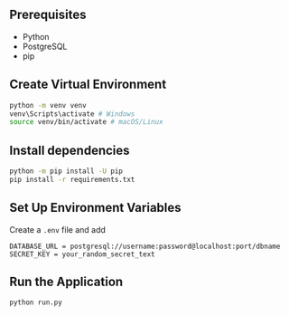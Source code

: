 ## Prerequisites

- Python
- PostgreSQL
- pip

## Create Virtual Environment
```bash
python -m venv venv
venv\Scripts\activate # Windows
source venv/bin/activate # macOS/Linux
```

## Install dependencies
```bash
python -m pip install -U pip
pip install -r requirements.txt
```

## Set Up Environment Variables
Create a `.env` file and add
```
DATABASE_URL = postgresql://username:password@localhost:port/dbname
SECRET_KEY = your_random_secret_text
```

## Run the Application
```bash
python run.py
```